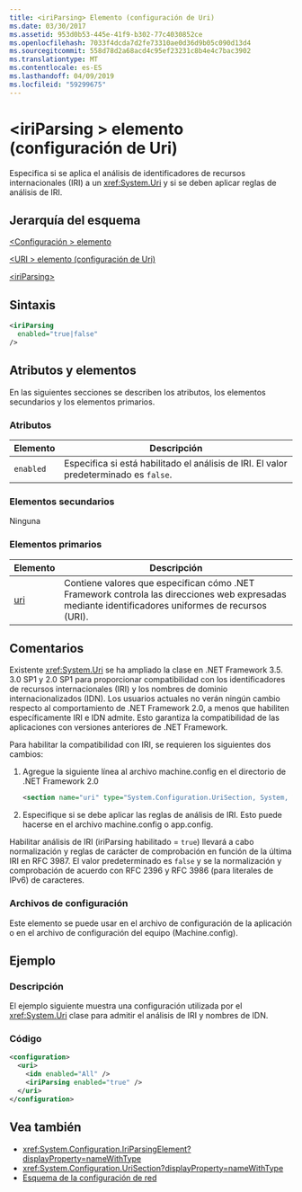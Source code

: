 ```yaml
---
title: <iriParsing> Elemento (configuración de Uri)
ms.date: 03/30/2017
ms.assetid: 953d0b53-445e-41f9-b302-77c4030852ce
ms.openlocfilehash: 7033f4dcda7d2fe73310ae0d36d9b05c090d13d4
ms.sourcegitcommit: 558d78d2a68acd4c95ef23231c8b4e4c7bac3902
ms.translationtype: MT
ms.contentlocale: es-ES
ms.lasthandoff: 04/09/2019
ms.locfileid: "59299675"
---
```

# <a name="iriparsing-element-uri-settings"></a>\<iriParsing > elemento (configuración de Uri)
Especifica si se aplica el análisis de identificadores de recursos internacionales (IRI) a un <xref:System.Uri> y si se deben aplicar reglas de análisis de IRI.  
  
## <a name="schema-hierarchy"></a>Jerarquía del esquema  
 [\<Configuración > elemento](../../../../../docs/framework/configure-apps/file-schema/configuration-element.md)  
  
 [\<URI > elemento (configuración de Uri)](../../../../../docs/framework/configure-apps/file-schema/network/uri-element-uri-settings.md)  
  
 [\<iriParsing>](../../../../../docs/framework/configure-apps/file-schema/network/iriparsing-element-uri-settings.md)  
  
## <a name="syntax"></a>Sintaxis  
  
```xml  
<iriParsing  
  enabled="true|false"  
/>  
```  
  
## <a name="attributes-and-elements"></a>Atributos y elementos  
 En las siguientes secciones se describen los atributos, los elementos secundarios y los elementos primarios.  
  
### <a name="attributes"></a>Atributos  
  
|**Elemento**|**Descripción**|  
|-----------------|---------------------|  
|`enabled`|Especifica si está habilitado el análisis de IRI. El valor predeterminado es `false`.|  
  
### <a name="child-elements"></a>Elementos secundarios  
 Ninguna  
  
### <a name="parent-elements"></a>Elementos primarios  
  
|**Elemento**|**Descripción**|  
|-----------------|---------------------|  
|[uri](../../../../../docs/framework/configure-apps/file-schema/network/uri-element-uri-settings.md)|Contiene valores que especifican cómo .NET Framework controla las direcciones web expresadas mediante identificadores uniformes de recursos (URI).|  
  
## <a name="remarks"></a>Comentarios  
 Existente <xref:System.Uri> se ha ampliado la clase en .NET Framework 3.5. 3.0 SP1 y 2.0 SP1 para proporcionar compatibilidad con los identificadores de recursos internacionales (IRI) y los nombres de dominio internacionalizados (IDN). Los usuarios actuales no verán ningún cambio respecto al comportamiento de .NET Framework 2.0, a menos que habiliten específicamente IRI e IDN admite. Esto garantiza la compatibilidad de las aplicaciones con versiones anteriores de .NET Framework.  
  
 Para habilitar la compatibilidad con IRI, se requieren los siguientes dos cambios:  
  
1. Agregue la siguiente línea al archivo machine.config en el directorio de .NET Framework 2.0  
  
    ```xml  
    <section name="uri" type="System.Configuration.UriSection, System, Version=2.0.0.0, Culture=neutral, PublicKeyToken=b77a5c561934e089" />  
    ```  
  
2. Especifique si se debe aplicar las reglas de análisis de IRI. Esto puede hacerse en el archivo machine.config o app.config.  
  
 Habilitar análisis de IRI (iriParsing habilitado = `true`) llevará a cabo normalización y reglas de carácter de comprobación en función de la última IRI en RFC 3987. El valor predeterminado es `false` y se la normalización y comprobación de acuerdo con RFC 2396 y RFC 3986 (para literales de IPv6) de caracteres.  
  
### <a name="configuration-files"></a>Archivos de configuración  
 Este elemento se puede usar en el archivo de configuración de la aplicación o en el archivo de configuración del equipo (Machine.config).  
  
## <a name="example"></a>Ejemplo  
  
### <a name="description"></a>Descripción  
 El ejemplo siguiente muestra una configuración utilizada por el <xref:System.Uri> clase para admitir el análisis de IRI y nombres de IDN.  
  
### <a name="code"></a>Código  
  
```xml  
<configuration>  
  <uri>  
    <idn enabled="All" />  
    <iriParsing enabled="true" />  
  </uri>  
</configuration>  
```  
  
## <a name="see-also"></a>Vea también

- <xref:System.Configuration.IriParsingElement?displayProperty=nameWithType>
- <xref:System.Configuration.UriSection?displayProperty=nameWithType>
- [Esquema de la configuración de red](../../../../../docs/framework/configure-apps/file-schema/network/index.md)
